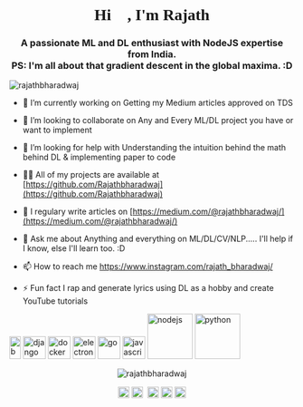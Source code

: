 <link rel="stylesheet" type="text/css" media="all" href="https://raw.githubusercontent.com/Rajathbharadwaj/Updates/master/readme.css" />
<link href='https://fonts.googleapis.com/css?family=Poppins' rel='stylesheet'>

<h1 align="center" style="font-family:Poppins">Hi 👋, I'm Rajath</h1>
<h3 align="center">A passionate ML and DL enthusiast with NodeJS expertise from India. 
  <br>
  PS: I'm all about that gradient descent in the global maxima. :D</h3>
<p align="left"> <img src="https://komarev.com/ghpvc/?username=rajathbharadwaj" alt="rajathbharadwaj" /> </p>

- 🔭 I’m currently working on Getting my Medium articles approved on TDS

- 👯 I’m looking to collaborate on Any and Every ML/DL project you have or want to implement

- 🤔 I’m looking for help with Understanding the intuition behind the math behind DL & implementing paper to code

- 👨‍💻 All of my projects are available at [https://github.com/Rajathbharadwaj](https://github.com/Rajathbharadwaj)

- 📝 I regulary write articles on [https://medium.com/@rajathbharadwaj/](https://medium.com/@rajathbharadwaj/)

- 💬 Ask me about Anything and everything on ML/DL/CV/NLP..... I'll help if I know, else I'll learn too. :D

- 📫 How to reach me https://www.instagram.com/rajath_bharadwaj/

- ⚡ Fun fact I rap and generate lyrics using DL as a hobby and create YouTube tutorials

<p align="left"><img src="https://konpa.github.io/devicon/devicon.git/icons/bootstrap/bootstrap-plain.svg" alt="bootstrap" width="20" height="40"/> <img src="https://konpa.github.io/devicon/devicon.git/icons/django/django-original.svg" alt="django" width="40" height="40"/> <img src="https://konpa.github.io/devicon/devicon.git/icons/docker/docker-original-wordmark.svg" alt="docker" width="40" height="40"/> <img src="https://konpa.github.io/devicon/devicon.git/icons/electron/electron-original.svg" alt="electron" width="40" height="40"/> <img src="https://konpa.github.io/devicon/devicon.git/icons/go/go-original.svg" alt="go" width="40" height="40"/> <img src="https://konpa.github.io/devicon/devicon.git/icons/javascript/javascript-original.svg" alt="javascript" width="40" height="40"/> <img src="https://konpa.github.io/devicon/devicon.git/icons/nodejs/nodejs-original-wordmark.svg" alt="nodejs" width="80" height="80"/> <img src="https://konpa.github.io/devicon/devicon.git/icons/python/python-original-wordmark.svg" alt="python" width="80" height="80"/></p><p align="center"> <img src="https://github-readme-stats.vercel.app/api?username=rajathbharadwaj&show_icons=true" alt="rajathbharadwaj" /> </p>

<p align="center">
<a href="https://twitter.com/rajath_db" target="blank"><img align="center" src="https://cdn.jsdelivr.net/npm/simple-icons@3.0.1/icons/twitter.svg" alt="rajath_db" height="20" width="20" /></a>
<a href="https://linkedin.com/in/rajath-bharadwaj-513788104" target="blank"><img align="center" src="https://cdn.jsdelivr.net/npm/simple-icons@3.0.1/icons/linkedin.svg" alt="in/rajath-bharadwaj-513788104" height="20" width="20" /></a>&nbsp;
<a href="https://stackoverflow.com/users/9183985/rajath-bharadwaj" target="blank"><img align="center" src="https://cdn.jsdelivr.net/npm/simple-icons@3.0.1/icons/stackoverflow.svg" alt="users/9183985/rajath-bharadwaj" height="20" width="20" /></a>
<a href="https://instagram.com/rajath_bharadwaj" target="blank"><img align="center" src="https://cdn.jsdelivr.net/npm/simple-icons@3.0.1/icons/instagram.svg" alt="rajath_bharadwaj" height="20" width="20" /></a>
  <a href="https://www.youtube.com/channel/UCaCbzU3ZSLu27HPu_-Rcnwg?view_as=subscriber" target="blank"><img align="center" src="https://cdn.jsdelivr.net/npm/simple-icons@3.0.1/icons/youtube.svg" alt="rajath_bharadwaj" height="20" width="20" /></a>
</p>
